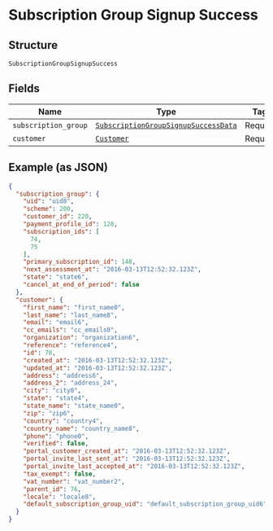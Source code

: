 
# Subscription Group Signup Success

## Structure

`SubscriptionGroupSignupSuccess`

## Fields

| Name | Type | Tags | Description |
|  --- | --- | --- | --- |
| `subscription_group` | [`SubscriptionGroupSignupSuccessData`](../../doc/models/subscription-group-signup-success-data.md) | Required | - |
| `customer` | [`Customer`](../../doc/models/customer.md) | Required | - |

## Example (as JSON)

```json
{
  "subscription_group": {
    "uid": "uid8",
    "scheme": 200,
    "customer_id": 220,
    "payment_profile_id": 128,
    "subscription_ids": [
      74,
      75
    ],
    "primary_subscription_id": 148,
    "next_assessment_at": "2016-03-13T12:52:32.123Z",
    "state": "state6",
    "cancel_at_end_of_period": false
  },
  "customer": {
    "first_name": "first_name0",
    "last_name": "last_name8",
    "email": "email6",
    "cc_emails": "cc_emails0",
    "organization": "organization6",
    "reference": "reference4",
    "id": 78,
    "created_at": "2016-03-13T12:52:32.123Z",
    "updated_at": "2016-03-13T12:52:32.123Z",
    "address": "address6",
    "address_2": "address_24",
    "city": "city0",
    "state": "state4",
    "state_name": "state_name0",
    "zip": "zip6",
    "country": "country4",
    "country_name": "country_name8",
    "phone": "phone0",
    "verified": false,
    "portal_customer_created_at": "2016-03-13T12:52:32.123Z",
    "portal_invite_last_sent_at": "2016-03-13T12:52:32.123Z",
    "portal_invite_last_accepted_at": "2016-03-13T12:52:32.123Z",
    "tax_exempt": false,
    "vat_number": "vat_number2",
    "parent_id": 76,
    "locale": "locale8",
    "default_subscription_group_uid": "default_subscription_group_uid6"
  }
}
```

